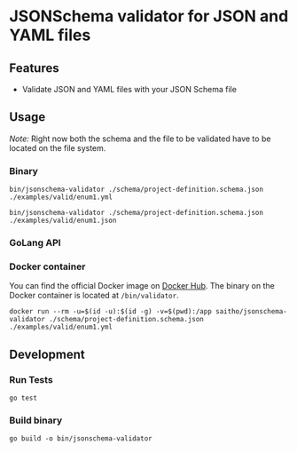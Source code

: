# JSONSchema validator for JSON and YAML files

## Features

* Validate JSON and YAML files with your JSON Schema file

## Usage

*Note:* Right now both the schema and the file to be validated have to be located on the file system.

### Binary

```
bin/jsonschema-validator ./schema/project-definition.schema.json ./examples/valid/enum1.yml

bin/jsonschema-validator ./schema/project-definition.schema.json ./examples/valid/enum1.json
```

### GoLang API

### Docker container

You can find the official Docker image on [Docker Hub](https://hub.docker.com/repository/docker/saitho/jsonschema-validator).
The binary on the Docker container is located at `/bin/validator`.

```
docker run --rm -u=$(id -u):$(id -g) -v=$(pwd):/app saitho/jsonschema-validator ./schema/project-definition.schema.json ./examples/valid/enum1.yml
```

## Development

### Run Tests

```shell script
go test
```

### Build binary

```shell script
go build -o bin/jsonschema-validator
```
